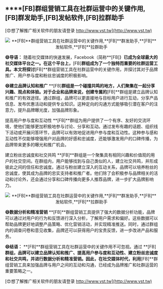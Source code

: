 ## ****[FB]**群组营销工具在社群运营中的关键作用,**[FB]**群发助手,**[FB]**发帖软件,**[FB]**拉群助手**

[😍想了解推广相关软件的朋友请登录 http://www.vst.tw](http://www.vst.tw)

 <center><img src="https://vst.tw/MP4/tuiguang/png/0.png" alt="**[FB]**群组营销工具在社群运营中的关键作用,**[FB]**群发助手,**[FB]**发帖软件,**[FB]**拉群助手"></center>

**😄导语：**
随着社交媒体的快速发展，Facebook（简称**[FB]**）已成为全球最大的社交媒体平台之一。在这个平台上，**[FB]**群组成为了一个独特而重要的社群运营工具。本文将探讨**[FB]**群组营销工具在社群运营中的关键作用，并探讨其对于品牌推广、用户参与度和粉丝忠诚度的积极影响。

**😄建立品牌认知和推广**
**[FB]**群组是一个碰撞共鸣的地方，人们聚集在一起分享兴趣、观点和体验。对于企业和品牌来说，创建专属的**[FB]**群组是建立品牌认知和推广的有效途径。通过群组，品牌可以更直接地与目标用户进行互动，分享产品信息、发布优惠活动和提供专业知识。这种定向的沟通方式能够吸引潜在客户的注意力，提升品牌曝光度，加强品牌形象。

提高用户参与度和互动性
**[FB]**群组为用户提供了一个有序、友好的交流环境，使他们能够更加积极地参与讨论、分享和互动。通过发布有趣的话题、组织线下活动或开展问答环节，品牌可以有效地促进用户参与度和互动性。这种参与感和互动性不仅能够增强用户对品牌的好感和忠诚度，还能够激发用户的口碑传播，为品牌带来更多的曝光和推广机会。

建立粉丝忠诚度和社交共鸣
**[FB]**群组是一个聚集具有相同兴趣和价值观的用户的社交空间。在群组内，用户能够找到与自己类似的人，建立社交共鸣，并形成彼此之间的信任和忠诚度。通过与粉丝建立深入的互动关系，品牌可以培养粉丝的忠诚度，使其成为品牌的忠实支持者和推广者。他们除了会积极参与品牌相关的活动和讨论外，还会通过分享和口碑传播向更多人推荐品牌，进一步扩大品牌影响力。

 <center><img src="https://vst.tw/MP4/tuiguang/png/2.png" alt="**[FB]**群组营销工具在社群运营中的关键作用,**[FB]**群发助手,**[FB]**发帖软件,**[FB]**拉群助手"></center>

**😄数据分析和精准营销**
**[FB]**群组营销工具提供了强大的数据分析功能，品牌可以通过对用户的行为和反馈进行深入分析，了解用户需求和偏好。这些数据可以帮助品牌更好地调整产品策略、优化营销活动，并实现精准推送。同时，通过群组内的调查问卷和意见收集，品牌还可以获得用户的宝贵反馈，进一步改进产品和服务。

**😄结语：**
**[FB]**群组营销工具在社群运营中的关键作用不可忽视。通过 **[FB]**群组，品牌可以建立品牌认知和推广、提高用户参与度和互动性、建立粉丝忠诚度和社交共鸣，并进行数据分析和精准营销。因此，在社交媒体时代，利用**[FB]**群组营销工具来加强品牌与用户之间的互动和沟通，已经成为品牌推广和社群运营的重要策略之一。

[😍想了解推广相关软件的朋友请登录 http://www.vst.tw](http://www.vst.tw)



